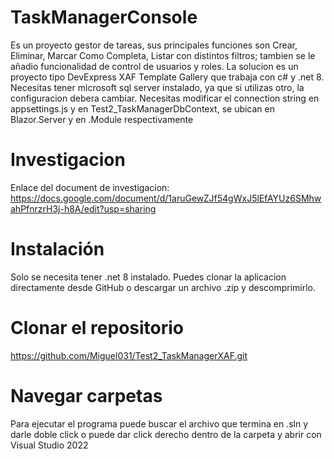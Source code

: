 # TaskManagerConsole

Es un proyecto gestor de tareas, sus principales funciones son Crear, Eliminar, Marcar Como Completa, Listar con distintos filtros; tambien se le añadio
funcionalidad de control de usuarios y roles.
La solucion es un proyecto tipo DevExpress XAF Template Gallery que trabaja con c# y .net 8.
Necesitas tener microsoft sql server instalado, ya que si utilizas otro, la configuracion debera cambiar.
Necesitas modificar el connection string en appsettings.js y en Test2_TaskManagerDbContext, se ubican en Blazor.Server y en .Module respectivamente

# Investigacion
Enlace del document de investigacion: https://docs.google.com/document/d/1aruGewZJf54gWxJ5lEfAYUz6SMhwahPfnrzrH3j-h8A/edit?usp=sharing

# Instalación

Solo se necesita tener .net 8 instalado.
Puedes clonar la aplicacion directamente desde GitHub o descargar un archivo .zip y descomprimirlo.


# Clonar el repositorio
https://github.com/Miguel031/Test2_TaskManagerXAF.git

# Navegar carpetas
Para ejecutar el programa puede buscar el archivo que termina en .sln y darle doble click o
puede dar click derecho dentro de la carpeta y abrir con Visual Studio 2022
